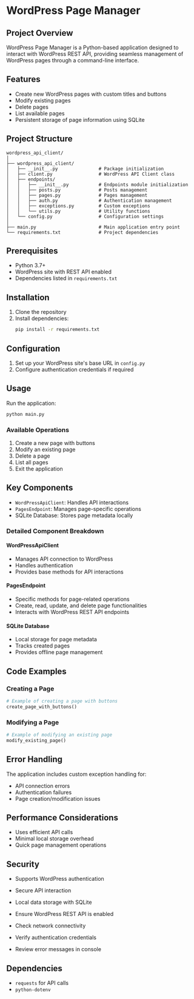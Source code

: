 # WordPress Page Manager

## Project Overview

WordPress Page Manager is a Python-based application designed to interact with WordPress REST API, providing seamless management of WordPress pages through a command-line interface.

## Features

- Create new WordPress pages with custom titles and buttons
- Modify existing pages
- Delete pages
- List available pages
- Persistent storage of page information using SQLite

## Project Structure

```
wordpress_api_client/
│
├── wordpress_api_client/
│   ├── __init__.py               # Package initialization
│   ├── client.py                 # WordPress API Client class
│   ├── endpoints/
│   │   ├── __init__.py           # Endpoints module initialization
│   │   ├── posts.py              # Posts management
│   │   ├── pages.py              # Pages management
│   │   ├── auth.py               # Authentication management
│   │   ├── exceptions.py         # Custom exceptions
│   │   └── utils.py              # Utility functions
│   └── config.py                 # Configuration settings
│
├── main.py                       # Main application entry point
└── requirements.txt              # Project dependencies
```

## Prerequisites

- Python 3.7+
- WordPress site with REST API enabled
- Dependencies listed in `requirements.txt`

## Installation

1. Clone the repository
2. Install dependencies:
   ```bash
   pip install -r requirements.txt
   ```

## Configuration

1. Set up your WordPress site's base URL in `config.py`
2. Configure authentication credentials if required

## Usage

Run the application:
```bash
python main.py
```

### Available Operations

1. Create a new page with buttons
2. Modify an existing page
3. Delete a page
4. List all pages
5. Exit the application

## Key Components

- `WordPressApiClient`: Handles API interactions
- `PagesEndpoint`: Manages page-specific operations
- SQLite Database: Stores page metadata locally

### Detailed Component Breakdown

#### WordPressApiClient
- Manages API connection to WordPress
- Handles authentication
- Provides base methods for API interactions

#### PagesEndpoint
- Specific methods for page-related operations
- Create, read, update, and delete page functionalities
- Interacts with WordPress REST API endpoints

#### SQLite Database
- Local storage for page metadata
- Tracks created pages
- Provides offline page management

## Code Examples

### Creating a Page
```python
# Example of creating a page with buttons
create_page_with_buttons()
```

### Modifying a Page
```python
# Example of modifying an existing page
modify_existing_page()
```

## Error Handling

The application includes custom exception handling for:
- API connection errors
- Authentication failures
- Page creation/modification issues

## Performance Considerations

- Uses efficient API calls
- Minimal local storage overhead
- Quick page management operations

## Security

- Supports WordPress authentication
- Secure API interaction
- Local data storage with SQLite






- Ensure WordPress REST API is enabled
- Check network connectivity
- Verify authentication credentials
- Review error messages in console

## Dependencies

- `requests` for API calls
-  `python-dotenv `


